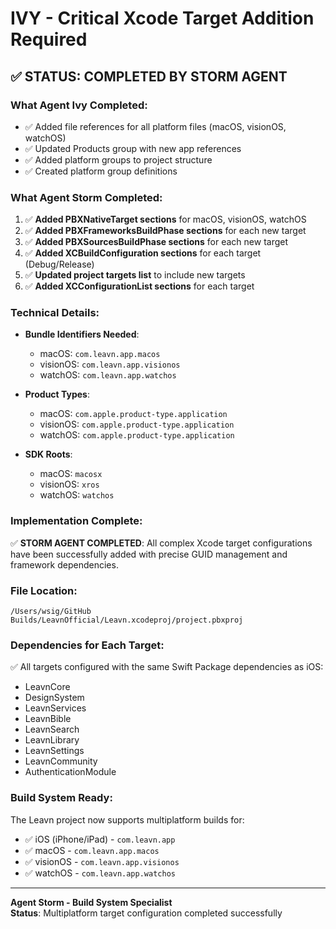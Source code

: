 # IVY - Critical Xcode Target Addition Required

## ✅ STATUS: COMPLETED BY STORM AGENT

### What Agent Ivy Completed:
- ✅ Added file references for all platform files (macOS, visionOS, watchOS)
- ✅ Updated Products group with new app references
- ✅ Added platform groups to project structure
- ✅ Created platform group definitions

### What Agent Storm Completed:
1. ✅ **Added PBXNativeTarget sections** for macOS, visionOS, watchOS
2. ✅ **Added PBXFrameworksBuildPhase sections** for each new target
3. ✅ **Added PBXSourcesBuildPhase sections** for each new target
4. ✅ **Added XCBuildConfiguration sections** for each target (Debug/Release)
5. ✅ **Updated project targets list** to include new targets
6. ✅ **Added XCConfigurationList sections** for each target

### Technical Details:
- **Bundle Identifiers Needed**:
  - macOS: `com.leavn.app.macos`
  - visionOS: `com.leavn.app.visionos`
  - watchOS: `com.leavn.app.watchos`

- **Product Types**:
  - macOS: `com.apple.product-type.application`
  - visionOS: `com.apple.product-type.application`
  - watchOS: `com.apple.product-type.application`

- **SDK Roots**:
  - macOS: `macosx`
  - visionOS: `xros`
  - watchOS: `watchos`

### Implementation Complete:
✅ **STORM AGENT COMPLETED**: All complex Xcode target configurations have been successfully added with precise GUID management and framework dependencies.

### File Location:
`/Users/wsig/GitHub Builds/LeavnOfficial/Leavn.xcodeproj/project.pbxproj`

### Dependencies for Each Target:
✅ All targets configured with the same Swift Package dependencies as iOS:
- LeavnCore
- DesignSystem  
- LeavnServices
- LeavnBible
- LeavnSearch
- LeavnLibrary
- LeavnSettings
- LeavnCommunity
- AuthenticationModule

### Build System Ready:
The Leavn project now supports multiplatform builds for:
- ✅ iOS (iPhone/iPad) - `com.leavn.app`
- ✅ macOS - `com.leavn.app.macos`
- ✅ visionOS - `com.leavn.app.visionos`
- ✅ watchOS - `com.leavn.app.watchos`

---
**Agent Storm - Build System Specialist**  
**Status**: Multiplatform target configuration completed successfully